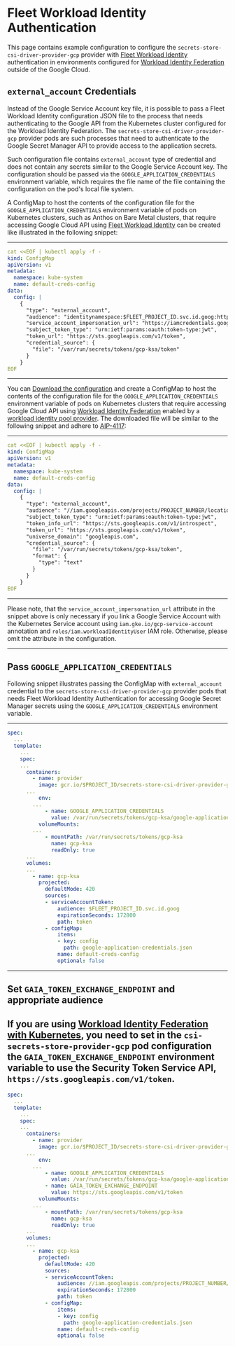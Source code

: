 # Fleet Workload Identity Authentication

This page contains example configuration to configure the `secrets-store-csi-driver-provider-gcp` provider 
with [Fleet Workload Identity](https://cloud.google.com/anthos/fleet-management/docs/use-workload-identity) 
authentication in environments configured for 
[Workload Identity Federation](https://cloud.google.com/iam/docs/workload-identity-federation) 
outside of the Google Cloud.

## `external_account` Credentials

Instead of the Google Service Account key file, it is possible to pass a Fleet Workload Identity configuration
JSON file to the process that needs authenticating to the Google API from the Kubernetes cluster configured for 
the Workload Identity Federation. The `secrets-store-csi-driver-provider-gcp` provider pods are such processes
that need to authenticate to the Google Secret Manager API to provide access to the application secrets.

Such configuration file contains `external_account` type of credential and does not contain any secrets similar to the
Google Service Account key. The configuration should be passed via the `GOOGLE_APPLICATION_CREDENTIALS` 
environment variable, which requires the file name of the file containing the configuration on 
the pod's local file system.

A ConfigMap to host the contents of the configuration file for the `GOOGLE_APPLICATION_CREDENTIALS` environment variable 
of pods on Kubernetes clusters, such as Anthos on Bare Metal clusters, that require accessing Google Cloud API using 
[Fleet Workload Identity](https://cloud.google.com/anthos/fleet-management/docs/use-workload-identity) can be created 
like illustrated in the following snippet:

---
```yaml
cat <<EOF | kubectl apply -f -
kind: ConfigMap
apiVersion: v1
metadata:
  namespace: kube-system
  name: default-creds-config
data:
  config: |
    {
      "type": "external_account",
      "audience": "identitynamespace:$FLEET_PROJECT_ID.svc.id.goog:https://gkehub.googleapis.com/projects/$FLEET_PROJECT_ID/locations/global/memberships/cluster1",
      "service_account_impersonation_url": "https://iamcredentials.googleapis.com/v1/projects/-/serviceAccounts/GSA_NAME@GSA_PROJECT_ID.iam.gserviceaccount.com:generateAccessToken",
      "subject_token_type": "urn:ietf:params:oauth:token-type:jwt",
      "token_url": "https://sts.googleapis.com/v1/token",
      "credential_source": {
        "file": "/var/run/secrets/tokens/gcp-ksa/token"
      }
    }
EOF
```
---

You can [Download the configuration](https://cloud.google.com/iam/docs/workload-download-cred-and-grant-access#download-configuration)
and create a ConfigMap to host the contents of the configuration file for the `GOOGLE_APPLICATION_CREDENTIALS` 
environment variable of pods on Kubernetes clusters that require accessing Google Cloud API using 
[Workload Identity Federation](https://cloud.google.com/iam/docs/workload-identity-federation) enabled by a
[workload identity pool provider](https://cloud.google.com/iam/docs/best-practices-for-using-workload-identity-federation#provider-audience). 
The downloaded file will be similar to the following snippet and adhere to [AIP-4117](https://google.aip.dev/auth/4117):

---
```yaml
cat <<EOF | kubectl apply -f -
kind: ConfigMap
apiVersion: v1
metadata:
  namespace: kube-system
  name: default-creds-config
data:
  config: |
    {
      "type": "external_account",
      "audience": "//iam.googleapis.com/projects/PROJECT_NUMBER/locations/global/workloadIdentityPools/POOL_ID/providers/PROVIDER_ID",
      "subject_token_type": "urn:ietf:params:oauth:token-type:jwt",
      "token_info_url": "https://sts.googleapis.com/v1/introspect",
      "token_url": "https://sts.googleapis.com/v1/token",
      "universe_domain": "googleapis.com",
      "credential_source": {
        "file": "/var/run/secrets/tokens/gcp-ksa/token",
        "format": {
          "type": "text"
        }
      }
    }
EOF
```
---

Please note, that the `service_account_impersonation_url` attribute in the snippet above is only necessary if you 
link a Google Service Account with the Kubernetes Service account using `iam.gke.io/gcp-service-account` annotation
and `roles/iam.workloadIdentityUser` IAM role. Otherwise, please omit the attribute in the configuration.

---
## Pass `GOOGLE_APPLICATION_CREDENTIALS`

Following snippet illustrates passing the ConfigMap with `external_account` credential to the 
`secrets-store-csi-driver-provider-gcp` provider pods that needs Fleet Workload Identity Authentication 
for accessing Google Secret Manager secrets using the `GOOGLE_APPLICATION_CREDENTIALS` environment variable.

---
```yaml
spec:
  ...
  template:
    ...
    spec:
    ...
      containers:
        - name: provider
          image: gcr.io/$PROJECT_ID/secrets-store-csi-driver-provider-gcp:$GCP_PROVIDER_SHA
      ...
          env:
        ...
            - name: GOOGLE_APPLICATION_CREDENTIALS
              value: /var/run/secrets/tokens/gcp-ksa/google-application-credentials.json
          volumeMounts:
        ...
            - mountPath: /var/run/secrets/tokens/gcp-ksa
              name: gcp-ksa
              readOnly: true
      ...
      volumes:
      ...
        - name: gcp-ksa
          projected:
            defaultMode: 420
            sources:
            - serviceAccountToken:
                audience: $FLEET_PROJECT_ID.svc.id.goog
                expirationSeconds: 172800
                path: token
            - configMap:
                items:
                - key: config
                  path: google-application-credentials.json
                name: default-creds-config
                optional: false
```
---
## Set `GAIA_TOKEN_EXCHANGE_ENDPOINT` and appropriate audience
If you are using [Workload Identity Federation with Kubernetes](https://cloud.google.com/iam/docs/workload-identity-federation-with-kubernetes#kubernetes),
you need to set in the `csi-secrets-store-provider-gcp` pod configuration the `GAIA_TOKEN_EXCHANGE_ENDPOINT` environment
variable to use the Security Token Service API, `https://sts.googleapis.com/v1/token`.
---
```yaml
spec:
  ...
  template:
    ...
    spec:
    ...
      containers:
        - name: provider
          image: gcr.io/$PROJECT_ID/secrets-store-csi-driver-provider-gcp:$GCP_PROVIDER_SHA
      ...
          env:
        ...
            - name: GOOGLE_APPLICATION_CREDENTIALS
              value: /var/run/secrets/tokens/gcp-ksa/google-application-credentials.json
            - name: GAIA_TOKEN_EXCHANGE_ENDPOINT
              value: https://sts.googleapis.com/v1/token
          volumeMounts:
        ...
            - mountPath: /var/run/secrets/tokens/gcp-ksa
              name: gcp-ksa
              readOnly: true
      ...
      volumes:
      ...
        - name: gcp-ksa
          projected:
            defaultMode: 420
            sources:
            - serviceAccountToken:
                audience: //iam.googleapis.com/projects/PROJECT_NUMBER/locations/global/workloadIdentityPools/POOL_ID/providers/PROVIDER_ID
                expirationSeconds: 172800
                path: token
            - configMap:
                items:
                - key: config
                  path: google-application-credentials.json
                name: default-creds-config
                optional: false
```
